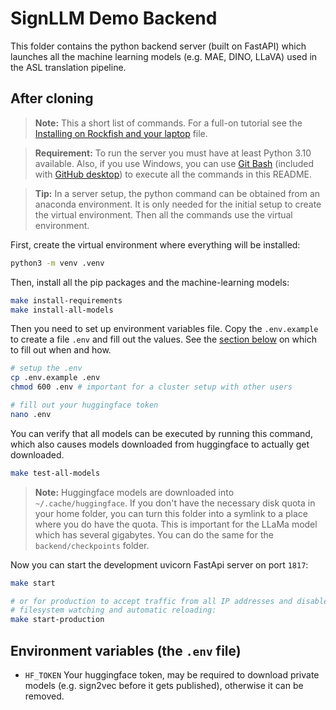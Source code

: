 # SignLLM Demo Backend

This folder contains the python backend server (built on FastAPI) which launches all the machine learning models (e.g. MAE, DINO, LLaVA) used in the ASL translation pipeline.


## After cloning

> **Note:** This a short list of commands. For a full-on tutorial see the [Installing on Rockfish and your laptop](../docs/installing-on-rockfish-and-your-laptop.md) file.

> **Requirement:** To run the server you must have at least Python 3.10 available. Also, if you use Windows, you can use [Git Bash](https://gitforwindows.org) (included with [GitHub desktop](https://github.com/apps/desktop)) to execute all the commands in this README.

> **Tip:** In a server setup, the python command can be obtained from an anaconda environment. It is only needed for the initial setup to create the virtual environment. Then all the commands use the virtual environment.

First, create the virtual environment where everything will be installed:

```bash
python3 -m venv .venv
```

Then, install all the pip packages and the machine-learning models:

```bash
make install-requirements
make install-all-models
```

Then you need to set up environment variables file. Copy the `.env.example` to create a file `.env` and fill out the values. See the [section below](#environment-variables-the-env-file) on which to fill out when and how.

```bash
# setup the .env
cp .env.example .env
chmod 600 .env # important for a cluster setup with other users

# fill out your huggingface token
nano .env
```

You can verify that all models can be executed by running this command, which also causes models downloaded from huggingface to actually get downloaded.

```bash
make test-all-models
```

> **Note:** Huggingface models are downloaded into `~/.cache/huggingface`. If you don't have the necessary disk quota in your home folder, you can turn this folder into a symlink to a place where you do have the quota. This is important for the LLaMa model which has several gigabytes. You can do the same for the `backend/checkpoints` folder.

Now you can start the development uvicorn FastApi server on port `1817`:

```bash
make start

# or for production to accept traffic from all IP addresses and disable
# filesystem watching and automatic reloading:
make start-production
```


## Environment variables (the `.env` file)

- `HF_TOKEN` Your huggingface token, may be required to download private models (e.g. sign2vec before it gets published), otherwise it can be removed.
